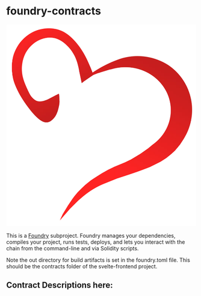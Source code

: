 # foundry-contracts  
![kisx](../kisx.webp)

This is a [Foundry](https://book.getfoundry.sh/) subproject. Foundry manages your dependencies, compiles your project, runs tests, deploys, and lets you interact with the chain from the command-line and via Solidity scripts.

Note the out directory for build artifacts is set in the foundry.toml file. This should be the contracts folder of the svelte-frontend project.

## Contract Descriptions here:
